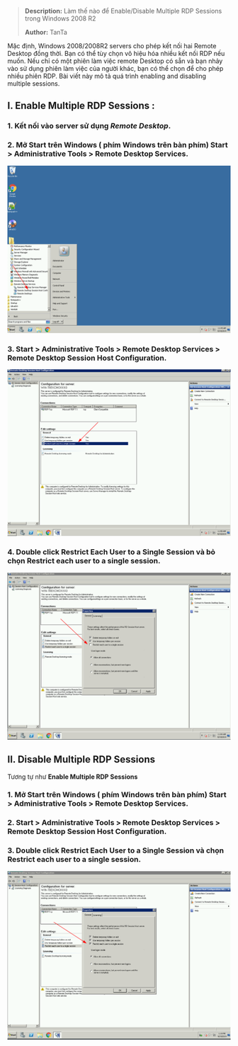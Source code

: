 > **Description:**   Làm thế nào để Enable/Disable Multiple RDP Sessions trong Windows 2008 R2
>
> **Author:** TanTa<br />

Mặc định,  Windows 2008/2008R2 servers cho phép kết nối hai Remote Desktop đồng thời. Bạn có thể tùy chọn vô hiệu hóa nhiều kết nối RDP nếu muốn. Nếu chỉ có một phiên làm việc remote Desktop có sẵn và bạn nhảy vào sử dụng phiên làm việc của người khác, bạn có thể chọn để cho phép nhiều phiên RDP. Bài viết này mô tả quá trình enabling and disabling multiple sessions. 

## I. Enable Multiple RDP Sessions :

### 1. Kết nối vào server sử dụng ***Remote Desktop***.

### 2. Mở Start trên Windows ( phím Windows trên bàn phím)  **Start > Administrative Tools > Remote Desktop Services**.

![](Pictures/2019-09-19_11-49.png)

### 3. **Start > Administrative Tools > Remote Desktop Services > Remote Desktop Session Host Configuration**.

![](Pictures/2019-09-19_11-51.png)

### 4. Double click **Restrict Each User to a Single Session** và bỏ chọn **Restrict each user to a single session**.

![](Pictures/2019-09-19_11-54.png)

## II. Disable Multiple RDP Sessions

Tương tự như **Enable Multiple RDP Sessions** 

### 1. Mở Start trên Windows ( phím Windows trên bàn phím)  **Start > Administrative Tools > Remote Desktop Services**.

### 2. **Start > Administrative Tools > Remote Desktop Services > Remote Desktop Session Host Configuration**.

### 3. Double click **Restrict Each User to a Single Session** và chọn **Restrict each user to a single session**.

![](Pictures/2019-09-19_11-55.png)
